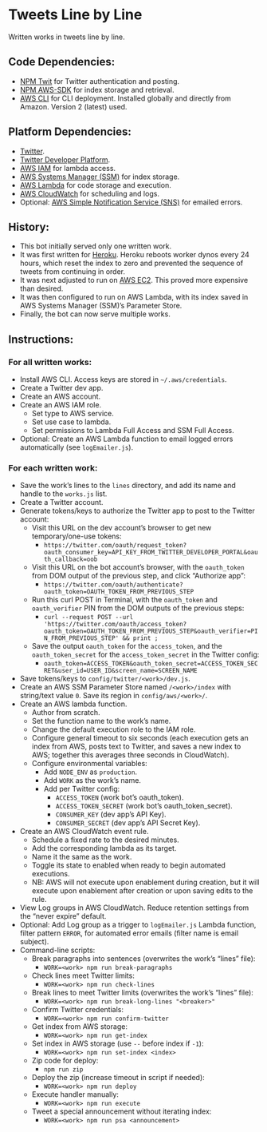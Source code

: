 # Tweets Line by Line

Written works in tweets line by line.

## Code Dependencies:

- [NPM Twit](https://www.npmjs.com/package/twit) for Twitter authentication and posting.
- [NPM AWS-SDK](https://www.npmjs.com/package/aws-sdk) for index storage and retrieval.
- [AWS CLI](https://docs.aws.amazon.com/cli/index.html) for CLI deployment. Installed globally and directly from Amazon. Version 2 (latest) used.

## Platform Dependencies:

- [Twitter](https://twitter.com/).
- [Twitter Developer Platform](https://developer.twitter.com/en/docs/basics/apps/overview).
- [AWS IAM](https://aws.amazon.com/iam/) for lambda access.
- [AWS Systems Manager (SSM)](https://aws.amazon.com/systems-manager/) for index storage.
- [AWS Lambda](https://aws.amazon.com/lambda/) for code storage and execution.
- [AWS CloudWatch](https://aws.amazon.com/cloudwatch/) for scheduling and logs.
- Optional: [AWS Simple Notification Service (SNS)](https://aws.amazon.com/sns/) for emailed errors.

## History:

- This bot initially served only one written work.
- It was first written for [Heroku](https://www.heroku.com/). Heroku reboots worker dynos every 24 hours, which reset the index to zero and prevented the sequence of tweets from continuing in order.
- It was next adjusted to run on [AWS EC2](https://aws.amazon.com/ec2/). This proved more expensive than desired.
- It was then configured to run on AWS Lambda, with its index saved in AWS Systems Manager (SSM)’s Parameter Store.
- Finally, the bot can now serve multiple works.

## Instructions:

### For all written works:

- Install AWS CLI. Access keys are stored in `~/.aws/credentials`.
- Create a Twitter dev app.
- Create an AWS account.
- Create an AWS IAM role.
  - Set type to AWS service.
  - Set use case to lambda.
  - Set permissions to Lambda Full Access and SSM Full Access.
- Optional: Create an AWS Lambda function to email logged errors automatically (see `logEmailer.js`).

### For each written work:

- Save the work’s lines to the `lines` directory, and add its name and handle to the `works.js` list.
- Create a Twitter account.
- Generate tokens/keys to authorize the Twitter app to post to the Twitter account:
  - Visit this URL on the dev account’s browser to get new temporary/one-use tokens:
    - `https://twitter.com/oauth/request_token?oauth_consumer_key=API_KEY_FROM_TWITTER_DEVELOPER_PORTAL&oauth_callback=oob`
  - Visit this URL on the bot account’s browser, with the `oauth_token` from DOM output of the previous step, and click “Authorize app”:
    - `https://twitter.com/oauth/authenticate?oauth_token=OAUTH_TOKEN_FROM_PREVIOUS_STEP`
  - Run this curl POST in Terminal, with the `oauth_token` and `oauth_verifier` PIN from the DOM outputs of the previous steps:
    - `curl --request POST --url 'https://twitter.com/oauth/access_token?oauth_token=OAUTH_TOKEN_FROM_PREVIOUS_STEP&oauth_verifier=PIN_FROM_PREVIOUS_STEP' && print ;`
  - Save the output `oauth_token` for the `access_token`, and the `oauth_token_secret` for the `access_token_secret` in the Twitter config:
    - `oauth_token=ACCESS_TOKEN&oauth_token_secret=ACCESS_TOKEN_SECRET&user_id=USER_ID&screen_name=SCREEN_NAME`
- Save tokens/keys to `config/twitter/<work>/dev.js`.
- Create an AWS SSM Parameter Store named `/<work>/index` with string/text value `0`. Save its region in `config/aws/<work>/`.
- Create an AWS lambda function.
  - Author from scratch.
  - Set the function name to the work’s name.
  - Change the default execution role to the IAM role.
  - Configure general timeout to six seconds (each execution gets an index from AWS, posts text to Twitter, and saves a new index to AWS; together this averages three seconds in CloudWatch).
  - Configure environmental variables:
    - Add `NODE_ENV` as `production`.
    - Add `WORK` as the work’s name.
    - Add per Twitter config:
      - `ACCESS_TOKEN` (work bot’s oauth_token).
      - `ACCESS_TOKEN_SECRET` (work bot’s oauth_token_secret).
      - `CONSUMER_KEY` (dev app’s API Key).
      - `CONSUMER_SECRET` (dev app’s API Secret Key).
- Create an AWS CloudWatch event rule.
  - Schedule a fixed rate to the desired minutes.
  - Add the corresponding lambda as its target.
  - Name it the same as the work.
  - Toggle its state to enabled when ready to begin automated executions.
  - NB: AWS will not execute upon enablement during creation, but it will execute upon enablement after creation or upon saving edits to the rule.
- View Log groups in AWS CloudWatch. Reduce retention settings from the “never expire” default.
- Optional: Add Log group as a trigger to `logEmailer.js` Lambda function, filter pattern `ERROR`, for automated error emails (filter name is email subject).
- Command-line scripts:
  - Break paragraphs into sentences (overwrites the work’s “lines” file):
    - `WORK=<work> npm run break-paragraphs`
  - Check lines meet Twitter limits:
    - `WORK=<work> npm run check-lines`
  - Break lines to meet Twitter limits (overwrites the work’s “lines” file):
    - `WORK=<work> npm run break-long-lines "<breaker>"`
  - Confirm Twitter credentials:
    - `WORK=<work> npm run confirm-twitter`
  - Get index from AWS storage:
    - `WORK=<work> npm run get-index`
  - Set index in AWS storage (use `--` before index if `-1`):
    - `WORK=<work> npm run set-index <index>`
  - Zip code for deploy:
    - `npm run zip`
  - Deploy the zip (increase timeout in script if needed):
    - `WORK=<work> npm run deploy`
  - Execute handler manually:
    - `WORK=<work> npm run execute`
  - Tweet a special announcement without iterating index:
    - `WORK=<work> npm run psa <announcement>`

